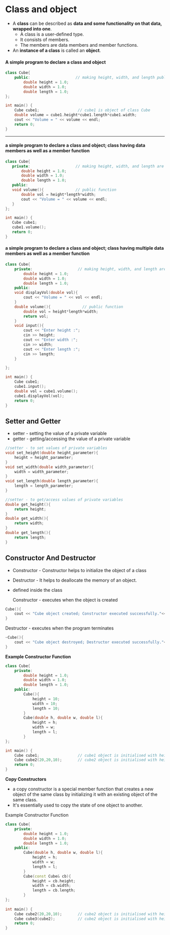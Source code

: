 # Class and object

* A **class** can be described as **data and some functionality on that data, wrapped into one**.
  * A class is a user-defined type.
  * It consists of members.
  * The members are data members and member functions.
* An **instance of a class** is called an **object**.

#### A simple program to declare a class and object
````c++
class Cube{
    public:                    // making height, width, and length public so that they are accessible outside class as well.
        double height = 1.0;
        double width = 1.0;
        double length = 1.0;
};

int main() {
    Cube cube1;                 // cube1 is object of class Cube
    double volume = cube1.height*cube1.length*cube1.width;
    cout << "Volume = " << volume << endl;
    return 0;
}
````

***

#### a simple program to declare a class and object; class having data members as well as a member function
````c++
class Cube{
   private:                    // making height, width, and length are private so they are accessible inside the class only.
       double height = 1.0;
       double width = 1.0;
       double length = 1.0;
   public:
   void volume(){              // public function
       double vol = height*length*width;
       cout << "Volume = " << volume << endl;
   }
};

int main() {
   Cube cube1;
   cube1.volume();
   return 0;
}
````

#### a simple program to declare a class and object; class having multiple data members as well as a member function
````c++
class Cube{
    private:                    // making height, width, and length are private so they are accessible inside the class only.
        double height = 1.0;
        double width = 1.0;
        double length = 1.0;
    public:
    void displayVol(double vol){
        cout << "Volume = " << vol << endl;
    }
    double volume(){              // public function
        double vol = height*length*width;
        return vol;
    }
    void input(){
        cout << "Enter height :";
        cin >> height;
        cout << "Enter width :";
        cin >> width;
        cout << "Enter length :";
        cin >> length;
    }

};

int main() {
    Cube cube1;
    cube1.input();
    double vol = cube1.volume();
    cube1.displayVol(vol);
    return 0;
}   
````
## Setter and Getter
* setter - setting the value of a private variable
* getter - getting/accessing the value of a private variable
````c++
//setter - to set values of private variables
void set_height(double height_parameter){
    height = height_parameter;
}
void set_width(double width_parameter){
    width = width_parameter;
}
void set_length(double length_parameter){
    length = length_parameter;
}        

//setter - to get/access values of private variables
double get_height(){
    return height;
}
double get_width(){
    return width;
}
double get_length(){
    return length;
}  
````
## Constructor And Destructor

* Constructor - Constructor helps to initialize the object of a class
* Destructor - It helps to deallocate the memory of an object.
* defined inside the class

  Constructor - executes when the object is created
````c++  
Cube(){
    cout << "Cube object created; Constructor executed successfully."<<endl;
}
````
  Destructor - executes when the program terminates
````c++  
~Cube(){
    cout << "Cube object destroyed; Destructor executed successfully."<<endl;
}
````
**Example Constructor Function**
````c++
class Cube{
    private:
        double height = 1.0;
        double width = 1.0;
        double length = 1.0;
    public:    
        Cube(){
            height = 10;
            width = 10;
            length = 10;
        }
        Cube(double h, double w, double l){
            height = h;
            width = w;
            length = l;
        }
};

int main() {
    Cube cube1;                 // cube1 object is initialised with height = 10, width = 10 and length = 10
    Cube cube2(20,20,10);       // cube2 object is initialised with height = 20, width = 20 and length = 20
    return 0;
}
````
**Copy Constructors**
* a copy constructor is a special member function that creates a new object of the same class by initializing it with an existing object of the same class.
* It's essentially used to copy the state of one object to another.

Example Constructor Function
````c++
class Cube{
    private:
        double height = 1.0;
        double width = 1.0;
        double length = 1.0;
    public:    
        Cube(double h, double w, double l){
            height = h;
            width = w;
            length = l;
        }
        Cube(const Cube& cb){
            height = cb.height;
            width = cb.width;
            length = cb.length;
        }
};
    
int main() {
    Cube cube2(20,20,10);       // cube2 object is initialised with height = 20, width = 20 and length = 20
    Cube cube3(cube2);          // cube2 object is initialised with height = 20, width = 20 and length = 20; same as that of cube2
    return 0;
}
````
